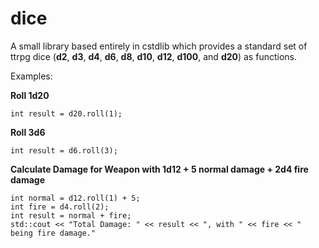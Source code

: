 dice
====

A small library based entirely in cstdlib which provides a standard
set of ttrpg dice (**d2**, **d3**, **d4**, **d6**, **d8**, **d10**,
**d12**, **d100**, and **d20**) as functions.

Examples:

**Roll 1d20**

    int result = d20.roll(1);

**Roll 3d6**

    int result = d6.roll(3);

**Calculate Damage for Weapon with 1d12 + 5 normal damage + 2d4 fire damage**

    int normal = d12.roll(1) + 5;
	int fire = d4.roll(2);
	int result = normal + fire;
	std::cout << "Total Damage: " << result << ", with " << fire << " being fire damage."

